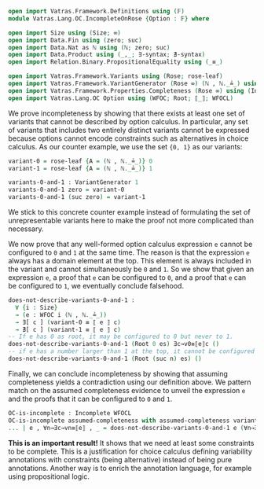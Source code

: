 ```agda
open import Vatras.Framework.Definitions using (𝔽)
module Vatras.Lang.OC.IncompleteOnRose {Option : 𝔽} where

open import Size using (Size; ∞)
open import Data.Fin using (zero; suc)
open import Data.Nat as ℕ using (ℕ; zero; suc)
open import Data.Product using (_,_; ∃-syntax; ∄-syntax)
open import Relation.Binary.PropositionalEquality using (_≡_)

open import Vatras.Framework.Variants using (Rose; rose-leaf)
open import Vatras.Framework.VariantGenerator (Rose ∞) (ℕ , ℕ._≟_) using (VariantGenerator)
open import Vatras.Framework.Properties.Completeness (Rose ∞) using (Incomplete)
open import Vatras.Lang.OC Option using (WFOC; Root; ⟦_⟧; WFOCL)
```

We prove incompleteness by showing that there exists at least one set of variants that cannot be described by option calculus.
In particular, any set of variants that includes two entirely distinct variants cannot be expressed because options cannot encode constraints such as alternatives in choice calculus.
As our counter example, we use the set `{0, 1}` as our variants:
```agda
variant-0 = rose-leaf {A = (ℕ , ℕ._≟_)} 0
variant-1 = rose-leaf {A = (ℕ , ℕ._≟_)} 1

variants-0-and-1 : VariantGenerator 1
variants-0-and-1 zero = variant-0
variants-0-and-1 (suc zero) = variant-1
```

We stick to this concrete counter example instead of formulating the set of unrepresentable variants here to make the proof not more complicated than necessary.

We now prove that any well-formed option calculus expression `e` cannot be configured to `0` and `1` at the same time. The reason is that the expression `e` always has a domain element at the top. This element is always included in the variant and cannot simultaneously be `0` and `1`.
So we show that given an expression `e`, a proof that `e` can be configured to `0`, and a proof that `e` can be configured to `1`, we eventually conclude falsehood.

```agda
does-not-describe-variants-0-and-1 :
  ∀ {i : Size}
  → (e : WFOC i (ℕ , ℕ._≟_))
  → ∃[ c ] (variant-0 ≡ ⟦ e ⟧ c)
  → ∄[ c ] (variant-1 ≡ ⟦ e ⟧ c)
-- If e has 0 as root, it may be configured to 0 but never to 1.
does-not-describe-variants-0-and-1 (Root 0 es) ∃c→v0≡⟦e⟧c ()
-- if e has a number larger than 1 at the top, it cannot be configured to yield 0.
does-not-describe-variants-0-and-1 (Root (suc n) es) ()
```

Finally, we can conclude incompleteness by showing that assuming completeness yields a contradiction using our definition above.
We pattern match on the assumed completeness evidence to unveil the expression `e` and the proofs that it can be configured to `0` and `1`.

```agda
OC-is-incomplete : Incomplete WFOCL
OC-is-incomplete assumed-completeness with assumed-completeness variants-0-and-1
... | e , ∀n→∃c→vn≡⟦e⟧ , _ = does-not-describe-variants-0-and-1 e (∀n→∃c→vn≡⟦e⟧ zero) (∀n→∃c→vn≡⟦e⟧ (suc zero))
```

**This is an important result!**
It shows that we need at least some constraints to be complete.
This is a justification for choice calculus defining variability annotations with constraints (being alternative) instead of being pure annotations.
Another way is to enrich the annotation language, for example using propositional logic.
